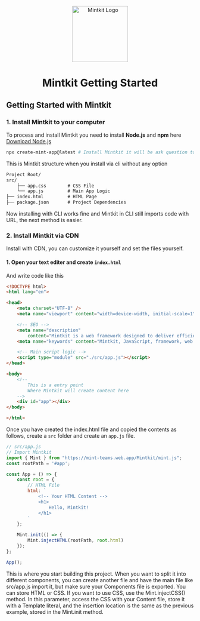 <p align="center">
  <img src="https://camo.githubusercontent.com/4e08b18747738940c2c4c16d9e975e06098133a8c012f6176cbf22c713962d44/68747470733a2f2f64726976652e676f6f676c652e636f6d2f75633f69643d31746341455633634b6d693259434d4868417657334b6c58493662777163397579" height="150px" width="150px" alt="Mintkit Logo" />
</p>

<h1 align="center">Mintkit Getting Started</h1>

## Getting Started with Mintkit

### 1. Install Mintkit to your computer

To process and install Mintkit
you need to install **Node.js** and **npm** here
[Download Node.js](https://nodejs.org/en/download)

```bash
npx create-mint-app@latest # Install Mintkit it will be ask question to your requirement
```

This is Mintkit structure when you install via cli without any option

```markdown
Project Root/
src/
	├── app.css        # CSS File
    └── app.js         # Main App Logic
├── index.html         # HTML Page
├── package.json       # Project Dependencies
```

Now installing with CLI works fine and Mintkit in CLI still imports code with URL, the next method is easier.

### 2. Install Mintkit via CDN

Install with CDN, you can customize it yourself and set the files yourself.

#### 1. Open your text editer and create `index.html`

And write code like this

```html
<!DOCTYPE html>
<html lang="en">

<head>
    <meta charset="UTF-8" />
    <meta name="viewport" content="width=device-width, initial-scale=1" />

	<!-- SEO -->
    <meta name="description"
        content="Mintkit is a web framework designed to deliver efficient, scalable, and maintainable web development experiences.">
    <meta name="keywords" content="Mintkit, JavaScript, framework, web development">

	<!-- Main script logic -->
    <script type="module" src="./src/app.js"></script>
</head>

<body>
	<!--
		This is a entry point
		Where Mintkit will create content here 
	-->
    <div id="app"></div>
</body>

</html> 
```

Once you have created the index.html file and copied the contents as follows, create a `src` folder and create an `app.js` file.

```js
// src/app.js
// Import Mintkit
import { Mint } from "https://mint-teams.web.app/Mintkit/mint.js";
const rootPath = '#app';

const App = () => {
	const root = {
		// HTML File
		html: `
			<!-- Your HTML Content -->
			<h1>
                Hello, Mintkit!
            </h1>
		`
	};

	Mint.init(() => {
		Mint.injectHTML(rootPath, root.html)
	});
};

App();

```

This is where you start building this project. When you want to split it into different components, you can create another file and have the main file like src/app.js import it, but make sure your Components file is exported. You can store HTML or CSS. If you want to use CSS, use the Mint.injectCSS() method. In this parameter, access the CSS with your Content file, store it with a Template literal, and the insertion location is the same as the previous example, stored in the Mint.init method.
